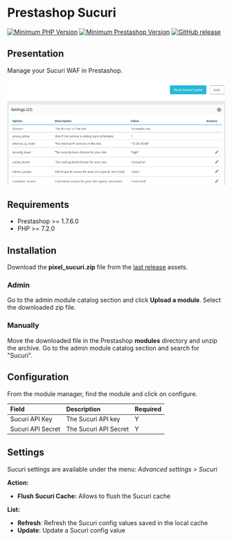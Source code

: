 # Prestashop Sucuri

[![Minimum PHP Version](https://img.shields.io/badge/php-%3E%3D%207.2-green)](https://php.net/)
[![Minimum Prestashop Version](https://img.shields.io/badge/prestashop-%3E%3D%201.7.6.0-green)](https://www.prestashop.com)
[![GitHub release](https://img.shields.io/github/v/release/Pixel-Open/prestashop-sucuri)](https://github.com/Pixel-Open/prestashop-sucuri/releases)

## Presentation

Manage your Sucuri WAF in Prestashop.

![Sucuri](screenshot.png)

## Requirements

- Prestashop >= 1.7.6.0
- PHP >= 7.2.0

## Installation

Download the **pixel_sucuri.zip** file from the [last release](https://github.com/Pixel-Open/prestashop-sucuri/releases/latest) assets.

### Admin

Go to the admin module catalog section and click **Upload a module**. Select the downloaded zip file.

### Manually

Move the downloaded file in the Prestashop **modules** directory and unzip the archive. Go to the admin module catalog section and search for "Sucuri".

## Configuration

From the module manager, find the module and click on configure.

| Field              | Description           | Required |
|:-------------------|:----------------------|----------|
| Sucuri API Key     | The Sucuri API key    | Y        |
| Sucuri API Secret  | The Sucuri API Secret | Y        |

## Settings

Sucuri settings are available under the menu: *Advanced settings > Sucuri*

**Action:**

- **Flush Sucuri Cache:** Allows to flush the Sucuri cache

**List:**

- **Refresh**: Refresh the Sucuri config values saved in the local cache
- **Update**: Update a Sucuri config value